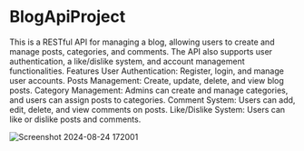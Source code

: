 # BlogApiProject 
This is a RESTful API for managing a blog, allowing users to create and manage posts, categories, and comments. The API also supports user authentication, a like/dislike system, and account management functionalities. 
Features
User Authentication: Register, login, and manage user accounts.
Posts Management: Create, update, delete, and view blog posts.
Category Management: Admins can create and manage categories, and users can assign posts to categories.
Comment System: Users can add, edit, delete, and view comments on posts.
Like/Dislike System: Users can like or dislike posts and comments.


![Screenshot 2024-08-24 172001](https://github.com/user-attachments/assets/0433d098-dbc9-4a3f-80bc-95fe36320cb0)
